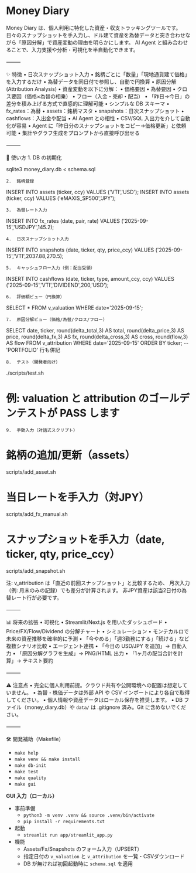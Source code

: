# Money Diary

Money Diary は、個人利用に特化した資産・収支トラッキングツールです。
日々のスナップショットを手入力し、ドル建て資産を為替データと突き合わせながら「原因分解」で資産変動の理由を明らかにします。
AI Agent と組み合わせることで、入力支援や分析・可視化を半自動化できます。

⸻

✨ 特徴
	•	日次スナップショット入力
	•	銘柄ごとに「数量」「現地通貨建て価格」を入力するだけ
	•	為替データを同日付で参照し、自動で円換算
	•	原因分解 (Attribution Analysis)
	•	資産変動を以下に分解：
	•	価格要因
	•	為替要因
	•	クロス要因（価格×為替の相乗）
	•	フロー（入金・売却・配当）
	•	「昨日→今日」の差分を積み上げる方式で直感的に理解可能
	•	シンプルな DB スキーマ
	•	fx_rates：為替
	•	assets：銘柄マスタ
	•	snapshots：日次スナップショット
	•	cashflows：入出金や配当
	•	AI Agent との相性
	•	CSV/SQL 入出力を介して自動化が容易
	•	Agent に「昨日分のスナップショットをコピー→価格更新」と依頼可能
	•	集計やグラフ生成をプロンプトから直接呼び出せる

⸻

🚀 使い方
	1.	DB の初期化

sqlite3 money_diary.db < schema.sql


	2.	銘柄登録

INSERT INTO assets (ticker, ccy) VALUES ('VTI','USD');
INSERT INTO assets (ticker, ccy) VALUES ('eMAXIS_SP500','JPY');


	3.	為替レート入力

INSERT INTO fx_rates (date, pair, rate) VALUES ('2025-09-15','USDJPY',145.2);


	4.	日次スナップショット入力

INSERT INTO snapshots (date, ticker, qty, price_ccy)
  VALUES ('2025-09-15','VTI',2037.88,270.5);


	5.	キャッシュフロー入力（例：配当受領）

INSERT INTO cashflows (date, ticker, type, amount_ccy, ccy)
  VALUES ('2025-09-15','VTI','DIVIDEND',200,'USD');


	6.	評価額ビュー（円換算）

SELECT * FROM v_valuation WHERE date='2025-09-15';


	7.	原因分解ビュー（価格/為替/クロス/フロー）

SELECT date, ticker,
       round(delta_total,3) AS total,
       round(delta_price,3) AS price,
       round(delta_fx,3)    AS fx,
       round(delta_cross,3) AS cross,
       round(flow,3)        AS flow
  FROM v_attribution
 WHERE date='2025-09-15'
 ORDER BY ticker;  -- 'PORTFOLIO' 行も併記


	8.	テスト（開発者向け）

./scripts/test.sh
  # 例: valuation と attribution のゴールデンテストが PASS します



	9.	手動入力（対話式スクリプト）

# 銘柄の追加/更新（assets）
scripts/add_asset.sh

# 当日レートを手入力（対JPY）
scripts/add_fx_manual.sh

# スナップショットを手入力（date, ticker, qty, price_ccy）
scripts/add_snapshot.sh

注: v_attribution は「直近の前回スナップショット」と比較するため、
月次入力（例: 月末のみの記録）でも差分が計算されます。
非JPY資産は該当2日付の為替レート行が必要です。

⸻

📊 将来の拡張
	•	可視化
	•	Streamlit/Next.js を用いたダッシュボード
	•	Price/FX/Flow/Dividend の分解チャート
	•	シミュレーション
	•	モンテカルロで未来の資産推移を確率的に予測
	•	「今やめる」「週3勤務にする」「続ける」など複数シナリオ比較
	•	エージェント連携
	•	「今日の USD/JPY を追加」→ 自動入力
	•	「原因分解グラフを生成」→ PNG/HTML 出力
	•	「1ヶ月の配当合計を計算」→ テキスト要約

⸻

⚠️ 注意点
	•	完全に個人利用前提。クラウド共有や公開環境への配置は想定していません。
	•	為替・株価データは外部 API や CSV インポートにより各自で取得してください。
	•	個人情報や資産データはローカル保存を推奨します。
	•	DB ファイル（money_diary.db）や `data/` は .gitignore 済み。Git に含めないでください。

⸻

🛠️ 開発補助（Makefile）
- `make help`
- `make venv && make install`
- `make db-init`
- `make test`
- `make quality`
- `make gui`

**GUI 入力（ローカル）**
- 事前準備
  - `python3 -m venv .venv && source .venv/bin/activate`
  - `pip install -r requirements.txt`
- 起動
  - `streamlit run app/streamlit_app.py`
- 機能
  - Assets/Fx/Snapshots のフォーム入力（UPSERT）
  - 指定日付の `v_valuation` と `v_attribution` を一覧・CSVダウンロード
  - DB が無ければ初回起動時に `schema.sql` を適用
